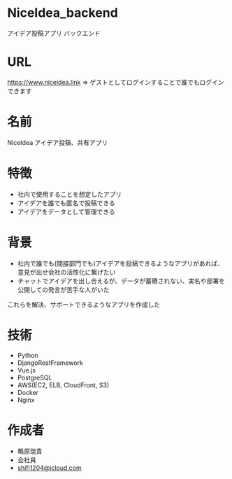 # NiceIdea_backend
アイデア投稿アプリ バックエンド

# URL
https://www.niceidea.link
=> ゲストとしてログインすることで誰でもログインできます

# 名前
NiceIdea アイデア投稿、共有アプリ

# 特徴
- 社内で使用することを想定したアプリ
- アイデアを誰でも匿名で投稿できる
- アイデアをデータとして管理できる

# 背景
- 社内で誰でも(間接部門でも)アイデアを投稿できるようなアプリがあれば、意見が出せ会社の活性化に繋げたい
- チャットでアイデアを出し合えるが、データが蓄積されない、実名や部署を公開しての発言が苦手な人がいた

これらを解決、サポートできるようなアプリを作成した

# 技術
* Python
* DjangoRestFramework
* Vue.js
* PostgreSQL
* AWS(EC2, ELB, CloudFront, S3)
* Docker
* Nginx
 
# 作成者 
* 鴫原瑞貴
* 会社員
* shifi1204@icloud.com
 
